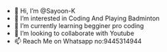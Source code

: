 - 👋 Hi, I’m @Sayoon-K
- 👀 I’m interested in Coding And Playing Badminton
- 🌱 I’m currently learning begginer pro coding 
- 💞️ I’m looking to collaborate with Youtube
- 📫 Reach Me on Whatsapp no:9445314944 


